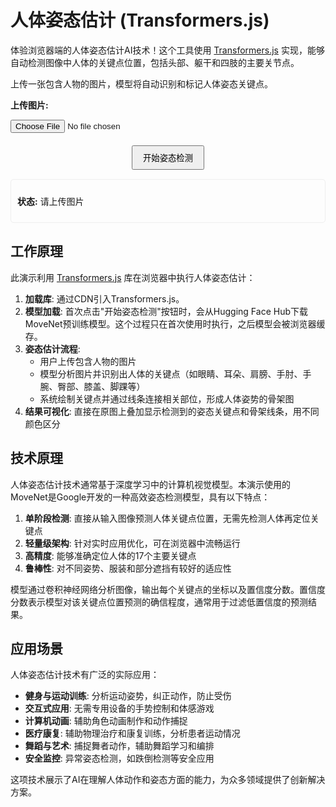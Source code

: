 # 人体姿态估计 (Transformers.js)

体验浏览器端的人体姿态估计AI技术！这个工具使用 [Transformers.js](https://huggingface.co/docs/transformers.js/index) 实现，能够自动检测图像中人体的关键点位置，包括头部、躯干和四肢的主要关节点。

上传一张包含人物的图片，模型将自动识别和标记人体姿态关键点。

<div class="ai-interactive-area">
  <div style="margin-bottom: 20px;">
    <p><strong>上传图片:</strong></p>
    <input type="file" id="image-upload" accept="image/*">
    <div style="margin-top: 10px;">
      <canvas id="output-canvas" style="max-width: 100%; display: none; border: 1px solid #ccc;"></canvas>
    </div>
  </div>
  
  <div style="text-align: center; margin-top: 20px;">
    <button id="detect-pose-button" style="padding: 8px 16px;">开始姿态检测</button>
  </div>
  
  <div id="status-container" style="margin-top: 15px; padding: 10px; border: 1px solid #eee; border-radius: 5px;">
    <p><strong>状态:</strong> <span id="status-message">请上传图片</span></p>
  </div>
</div>

<script type="module">
  // 使用ES模块导入Transformers.js
  import { pipeline, env } from 'https://cdn.jsdelivr.net/npm/@xenova/transformers@2.17.1';

  // 配置Transformers.js
  env.allowLocalModels = false;
  env.useBrowserCache = true;

  // 姿态关键点连接配置
  const KEYPOINT_CONNECTIONS = [
    // 面部
    [0, 1], [1, 3], [0, 2], [2, 4],  // 眉毛
    [0, 5], [5, 7], [7, 9],  // 左眼到左耳
    [2, 6], [6, 8], [8, 10], // 右眼到右耳
    
    // 躯干
    [5, 11], [6, 12],  // 肩膀
    [11, 12], // 肩膀连线
    [11, 13], [13, 15], // 左臂
    [12, 14], [14, 16], // 右臂
    
    // 下半身
    [11, 23], [12, 24], // 躯干到臀部
    [23, 24], // 臀部连线
    [23, 25], [25, 27], [27, 29], [29, 31], // 左腿
    [24, 26], [26, 28], [28, 30], [30, 32]  // 右腿
  ];

  // 颜色配置
  const KEYPOINT_COLOR = '#FF0000'; // 关键点颜色
  const CONNECTION_COLOR = '#00FF00'; // 连接线颜色
  const KEYPOINT_RADIUS = 4;
  const LINE_WIDTH = 2;

  // 获取DOM元素
  const imageUpload = document.getElementById('image-upload');
  const outputCanvas = document.getElementById('output-canvas');
  const detectButton = document.getElementById('detect-pose-button');
  const statusMessage = document.getElementById('status-message');
  
  // 保存图像URL
  let imageUrl = null;
  let poseDetector = null;
  let ctx = outputCanvas.getContext('2d');
  
  // 处理图像上传
  imageUpload.addEventListener('change', function(event) {
    if (event.target.files && event.target.files[0]) {
      const reader = new FileReader();
      reader.onload = function(e) {
        imageUrl = e.target.result;
        statusMessage.textContent = "图片已加载，可以开始检测姿态";
        detectButton.disabled = false;
        
        // 预加载图像以获取尺寸
        const img = new Image();
        img.onload = function() {
          // 设置canvas尺寸
          outputCanvas.width = img.width;
          outputCanvas.height = img.height;
          outputCanvas.style.display = 'none'; // 暂时隐藏，直到处理完成
        };
        img.src = imageUrl;
      }
      reader.readAsDataURL(event.target.files[0]);
    }
  });
  
  // 绘制姿态关键点及连接
  function drawPoseKeypoints(keypoints) {
    const img = new Image();
    img.onload = function() {
      // 重设画布并绘制原始图像
      outputCanvas.width = img.width;
      outputCanvas.height = img.height;
      ctx.drawImage(img, 0, 0);
      
      // 绘制连接线
      ctx.strokeStyle = CONNECTION_COLOR;
      ctx.lineWidth = LINE_WIDTH;
      
      for (const [i, j] of KEYPOINT_CONNECTIONS) {
        const pointA = keypoints[i];
        const pointB = keypoints[j];
        
        // 确保两端的关键点都存在且可见
        if (pointA && pointB && pointA.score > 0.5 && pointB.score > 0.5) {
          ctx.beginPath();
          ctx.moveTo(pointA.x, pointA.y);
          ctx.lineTo(pointB.x, pointB.y);
          ctx.stroke();
        }
      }
      
      // 绘制关键点
      ctx.fillStyle = KEYPOINT_COLOR;
      for (const point of keypoints) {
        // 仅绘制可信度较高的关键点
        if (point && point.score > 0.5) {
          ctx.beginPath();
          ctx.arc(point.x, point.y, KEYPOINT_RADIUS, 0, 2 * Math.PI);
          ctx.fill();
        }
      }
      
      // 显示结果
      outputCanvas.style.display = 'block';
      statusMessage.textContent = "姿态检测完成";
    };
    
    img.src = imageUrl;
  }
  
  // 处理姿态检测按钮点击
  detectButton.addEventListener('click', async () => {
    if (!imageUrl) {
      statusMessage.textContent = "请先上传图片";
      return;
    }
    
    try {
      detectButton.disabled = true;
      statusMessage.textContent = "正在进行姿态检测...";
      
      // 首次加载模型
      if (!poseDetector) {
        statusMessage.textContent = "首次加载姿态检测模型 (可能需要一些时间)...";
        poseDetector = await pipeline('pose-estimation', 'Xenova/movenet-lightning', {
          progress_callback: (progress) => {
            statusMessage.textContent = `模型加载中: ${progress.file} (${Math.round(progress.progress)}%)`;
          }
        });
      }
      
      // 进行姿态检测
      const result = await poseDetector(imageUrl, {
        min_confidence: 0.2 // 最小关键点置信度
      });
      
      if (result && result.length > 0 && result[0].keypoints) {
        // 处理检测到的姿态关键点
        drawPoseKeypoints(result[0].keypoints);
      } else {
        statusMessage.textContent = "未能在图像中检测到人体姿态";
      }
    } catch (error) {
      console.error('姿态检测出错:', error);
      statusMessage.textContent = '错误: ' + error.message;
    } finally {
      detectButton.disabled = false;
    }
  });
</script>

## 工作原理

此演示利用 [Transformers.js](https://huggingface.co/docs/transformers.js/index) 库在浏览器中执行人体姿态估计：

1. **加载库**: 通过CDN引入Transformers.js。
2. **模型加载**: 首次点击"开始姿态检测"按钮时，会从Hugging Face Hub下载MoveNet预训练模型。这个过程只在首次使用时执行，之后模型会被浏览器缓存。
3. **姿态估计流程**:
   * 用户上传包含人物的图片
   * 模型分析图片并识别出人体的关键点（如眼睛、耳朵、肩膀、手肘、手腕、臀部、膝盖、脚踝等）
   * 系统绘制关键点并通过线条连接相关部位，形成人体姿势的骨架图
4. **结果可视化**: 直接在原图上叠加显示检测到的姿态关键点和骨架线条，用不同颜色区分

## 技术原理

人体姿态估计技术通常基于深度学习中的计算机视觉模型。本演示使用的MoveNet是Google开发的一种高效姿态检测模型，具有以下特点：

1. **单阶段检测**: 直接从输入图像预测人体关键点位置，无需先检测人体再定位关键点
2. **轻量级架构**: 针对实时应用优化，可在浏览器中流畅运行
3. **高精度**: 能够准确定位人体的17个主要关键点
4. **鲁棒性**: 对不同姿势、服装和部分遮挡有较好的适应性

模型通过卷积神经网络分析图像，输出每个关键点的坐标以及置信度分数。置信度分数表示模型对该关键点位置预测的确信程度，通常用于过滤低置信度的预测结果。

## 应用场景

人体姿态估计技术有广泛的实际应用：

* **健身与运动训练**: 分析运动姿势，纠正动作，防止受伤
* **交互式应用**: 无需专用设备的手势控制和体感游戏
* **计算机动画**: 辅助角色动画制作和动作捕捉
* **医疗康复**: 辅助物理治疗和康复训练，分析患者运动情况
* **舞蹈与艺术**: 捕捉舞者动作，辅助舞蹈学习和编排
* **安全监控**: 异常姿态检测，如跌倒检测等安全应用

这项技术展示了AI在理解人体动作和姿态方面的能力，为众多领域提供了创新解决方案。
